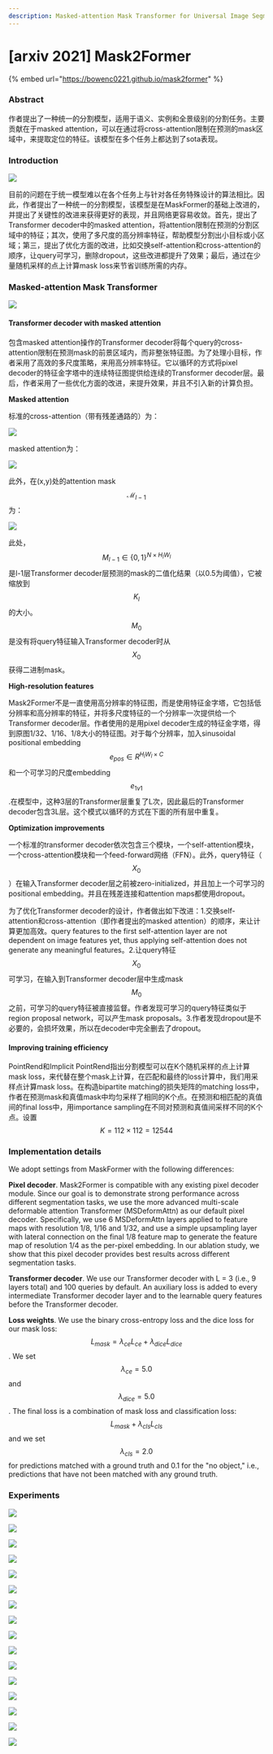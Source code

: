 ```yaml
---
description: Masked-attention Mask Transformer for Universal Image Segmentation
---
```


# \[arxiv 2021] Mask2Former

{% embed url="https://bowenc0221.github.io/mask2former" %}

### Abstract

作者提出了一种统一的分割模型，适用于语义、实例和全景级别的分割任务。主要贡献在于masked attention，可以在通过将cross-attention限制在预测的mask区域中，来提取定位的特征。该模型在多个任务上都达到了sota表现。

### Introduction

![](<../../../.gitbook/assets/image (1004).png>)

目前的问题在于统一模型难以在各个任务上与针对各任务特殊设计的算法相比。因此，作者提出了一种统一的分割模型，该模型是在MaskFormer的基础上改进的，并提出了关键性的改进来获得更好的表现，并且网络更容易收敛。首先，提出了Transformer decoder中的masked attention，将attention限制在预测的分割区域中的特征；其次，使用了多尺度的高分辨率特征，帮助模型分割出小目标或小区域；第三，提出了优化方面的改进，比如交换self-attention和cross-attention的顺序，让query可学习，删除dropout，这些改进都提升了效果；最后，通过在少量随机采样的点上计算mask loss来节省训练所需的内存。

### Masked-attention Mask Transformer

![](<../../../.gitbook/assets/image (849).png>)

#### Transformer decoder with masked attention

包含masked attention操作的Transformer decoder将每个query的cross-attention限制在预测mask的前景区域内，而非整张特征图。为了处理小目标，作者采用了高效的多尺度策略，来用高分辨率特征。它以循环的方式将pixel decoder的特征金字塔中的连续特征图提供给连续的Transformer decoder层。最后，作者采用了一些优化方面的改进，来提升效果，并且不引入新的计算负担。

**Masked attention**

标准的cross-attention（带有残差通路的）为：&#x20;

![](<../../../.gitbook/assets/image (696).png>)

masked attention为：&#x20;

![](<../../../.gitbook/assets/image (550).png>)

此外，在(x,y)处的attention mask $$\mathcal{M}_{l-1}$$为：&#x20;

![](<../../../.gitbook/assets/image (831).png>)

此处，$$M_{l-1}\in {\{0,1\}}^{N\times H_lW_l}$$是l-1层Transformer decoder层预测的mask的二值化结果（以0.5为阈值），它被缩放到$$K_l$$的大小。$$M_0$$是没有将query特征输入Transformer decoder时从$$X_0$$获得二进制mask。

**High-resolution features**

Mask2Former不是一直使用高分辨率的特征图，而是使用特征金字塔，它包括低分辨率和高分辨率的特征，并将多尺度特征的一个分辨率一次提供给一个Transformer decoder层。作者使用的是用pixel decoder生成的特征金字塔，得到原图1/32、1/16、1/8大小的特征图。对于每个分辨率，加入sinusoidal positional embedding $$e_{pos}\in R^{H_lW_l\times C}$$和一个可学习的尺度embedding $$e_{1v1}$$.在模型中，这种3层的Transformer层重复了L次，因此最后的Transformer decoder包含3L层。这个模式以循环的方式在下面的所有层中重复。

**Optimization improvements**

一个标准的transformer decoder依次包含三个模块，一个self-attention模块，一个cross-attention模块和一个feed-forward网络（FFN）。此外，query特征（$$X_0$$）在输入Transformer decoder层之前被zero-initialized，并且加上一个可学习的positional embedding。并且在残差连接和attention maps都使用dropout。&#x20;

为了优化Transformer decoder的设计，作者做出如下改进：1.交换self-attention和cross-attention（即作者提出的masked attention）的顺序，来让计算更加高效。query features to the first self-attention layer are not dependent on image features yet, thus applying self-attention does not generate any meaningful features。2.让query特征$$X_0$$可学习，在输入到Transformer decoder层中生成mask $$M_0$$之前，可学习的query特征被直接监督。作者发现可学习的query特征类似于region proposal network，可以产生mask proposals。3.作者发现dropout是不必要的，会损坏效果，所以在decoder中完全删去了dropout。

#### Improving training efficiency

PointRend和Implicit PointRend指出分割模型可以在K个随机采样的点上计算mask loss，来代替在整个mask上计算，在匹配和最终的loss计算中，我们用采样点计算mask loss。在构造bipartite matching的损失矩阵的matching loss中，作者在预测mask和真值mask中均匀采样了相同的K个点。在预测和相匹配的真值间的final loss中，用importance sampling在不同对预测和真值间采样不同的K个点。设置$$K=112\times 112=12544$$

### Implementation details

We adopt settings from MaskFormer with the following differences:&#x20;

**Pixel decoder**. Mask2Former is compatible with any existing pixel decoder module. Since our goal is to demonstrate strong performance across different segmentation tasks, we use the more advanced multi-scale deformable attention Transformer (MSDeformAttn) as our default pixel decoder. Specifically, we use 6 MSDeformAttn layers applied to feature maps with resolution 1/8, 1/16 and 1/32, and use a simple upsampling layer with lateral connection on the final 1/8 feature map to generate the feature map of resolution 1/4 as the per-pixel embedding. In our ablation study, we show that this pixel decoder provides best results across different segmentation tasks.&#x20;

**Transformer decoder**. We use our Transformer decoder with L = 3 (i.e., 9 layers total) and 100 queries by default. An auxiliary loss is added to every intermediate Transformer decoder layer and to the learnable query features before the Transformer decoder.&#x20;

**Loss weights**. We use the binary cross-entropy loss and the dice loss for our mask loss: $$L_{mask} = {\lambda}_{ce} L_{ce} + {\lambda}_{dice}{L}_{dice}$$. We set $${\lambda}_{ce}=5.0$$ and $${\lambda}_{dice}=5.0$$. The final loss is a combination of mask loss and classification loss: $$L_{mask}+\lambda_{cls}L_{cls}$$ and we set $$\lambda_{cls}=2.0$$ for predictions matched with a ground truth and 0.1 for the "no object," i.e., predictions that have not been matched with any ground truth.

### Experiments

![](<../../../.gitbook/assets/image (821).png>)

![](<../../../.gitbook/assets/image (369).png>)

![](<../../../.gitbook/assets/image (489).png>)

![](<../../../.gitbook/assets/image (307).png>)

![](<../../../.gitbook/assets/image (834).png>)

![](<../../../.gitbook/assets/image (184).png>)

![](<../../../.gitbook/assets/image (695).png>)

![](<../../../.gitbook/assets/image (851).png>)

![](<../../../.gitbook/assets/image (217).png>)

![](<../../../.gitbook/assets/image (280).png>)

![](<../../../.gitbook/assets/image (1042).png>)

![](<../../../.gitbook/assets/image (484).png>)

![](<../../../.gitbook/assets/image (4).png>)

![](<../../../.gitbook/assets/image (806).png>)

![](<../../../.gitbook/assets/image (40).png>)

![](<../../../.gitbook/assets/image (374).png>)
